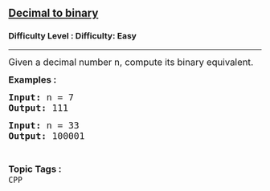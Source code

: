 <h2><a href="https://www.geeksforgeeks.org/problems/decimal-to-binary-1610434291--161808/1?page=2&status=unsolved&sortBy=accuracy">Decimal to binary</a></h2><h3>Difficulty Level : Difficulty: Easy</h3><hr><div class="problems_problem_content__Xm_eO"><p><span style="font-size: 18px;">Given a decimal number n, compute its binary equivalent.</span></p>
<p><strong><span style="font-size: 18px;">Examples :</span></strong></p>
<pre><span style="font-size: 18px;"><strong>Input:</strong> n = 7 <br></span><span style="font-size: 18px;"><strong>Output:</strong> 111</span></pre>
<pre><span style="font-size: 18px;"><strong>Input:</strong> n = 33 <br><strong>Output: </strong>100001 </span></pre></div><br><p><span style=font-size:18px><strong>Topic Tags : </strong><br><code>CPP</code>&nbsp;